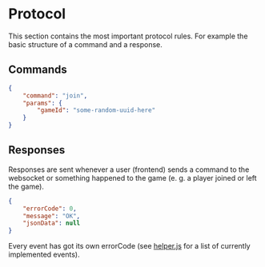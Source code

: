 # Protocol

This section contains the most important protocol rules. For example the basic structure of a command and a response.

## Commands
```json
{
    "command": "join",
    "params": {
        "gameId": "some-random-uuid-here"
    }
}
```

## Responses
Responses are sent whenever a user (frontend) sends a command to the websocket or something happened to the game (e. g. a player joined or left the game).
```json
{
    "errorCode": 0,
    "message": "OK",
    "jsonData": null
}
```

Every event has got its own errorCode (see [helper.js] for a list of currently implemented events).


[helper.js]: ../src/helper.js
